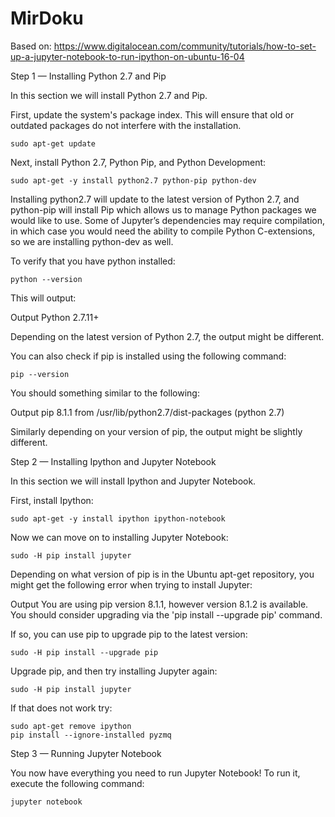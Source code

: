 # MirDoku

Based on: https://www.digitalocean.com/community/tutorials/how-to-set-up-a-jupyter-notebook-to-run-ipython-on-ubuntu-16-04


Step 1 — Installing Python 2.7 and Pip

In this section we will install Python 2.7 and Pip.

First, update the system's package index. This will ensure that old or outdated packages do not interfere with the installation.

    sudo apt-get update

Next, install Python 2.7, Python Pip, and Python Development:

    sudo apt-get -y install python2.7 python-pip python-dev

Installing python2.7 will update to the latest version of Python 2.7, and python-pip will install Pip which allows us to manage Python packages we would like to use. Some of Jupyter’s dependencies may require compilation, in which case you would need the ability to compile Python C-extensions, so we are installing python-dev as well.

To verify that you have python installed:

    python --version

This will output:

Output
Python 2.7.11+

Depending on the latest version of Python 2.7, the output might be different.

You can also check if pip is installed using the following command:

    pip --version

You should something similar to the following:

Output
pip 8.1.1 from /usr/lib/python2.7/dist-packages (python 2.7)

Similarly depending on your version of pip, the output might be slightly different. 


Step 2 — Installing Ipython and Jupyter Notebook

In this section we will install Ipython and Jupyter Notebook.

First, install Ipython:

    sudo apt-get -y install ipython ipython-notebook

Now we can move on to installing Jupyter Notebook:

    sudo -H pip install jupyter

Depending on what version of pip is in the Ubuntu apt-get repository, you might get the following error when trying to install Jupyter:

Output
You are using pip version 8.1.1, however version 8.1.2 is available.
You should consider upgrading via the 'pip install --upgrade pip' command.

If so, you can use pip to upgrade pip to the latest version:

    sudo -H pip install --upgrade pip

Upgrade pip, and then try installing Jupyter again:

    sudo -H pip install jupyter
    
If that does not work try:

    sudo apt-get remove ipython
    pip install --ignore-installed pyzmq


Step 3 — Running Jupyter Notebook

You now have everything you need to run Jupyter Notebook! To run it, execute the following command:

    jupyter notebook



